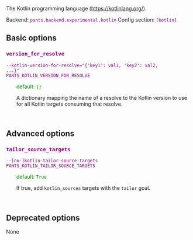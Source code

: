 
The Kotlin programming language (https://kotlinlang.org/).

Backend: <span style="color: purple"><code>pants.backend.experimental.kotlin</code></span>
Config section: <span style="color: purple"><code>[kotlin]</code></span>

## Basic options

<div style="color: purple">

### `version_for_resolve`

  <code>--kotlin-version-for-resolve=&quot;{'key1': val1, 'key2': val2, ...}&quot;</code><br>
  <code>PANTS_KOTLIN_VERSION_FOR_RESOLVE</code><br>
</div>
<div style="padding-left: 2em;">
<span style="color: green">default: <code>{}</code></span>

<br>

A dictionary mapping the name of a resolve to the Kotlin version to use for all Kotlin targets consuming that resolve.
</div>
<br>


## Advanced options

<div style="color: purple">

### `tailor_source_targets`

  <code>--[no-]kotlin-tailor-source-targets</code><br>
  <code>PANTS_KOTLIN_TAILOR_SOURCE_TARGETS</code><br>
</div>
<div style="padding-left: 2em;">
<span style="color: green">default: <code>True</code></span>

<br>

If true, add `kotlin_sources` targets with the `tailor` goal.
</div>
<br>


## Deprecated options

None


